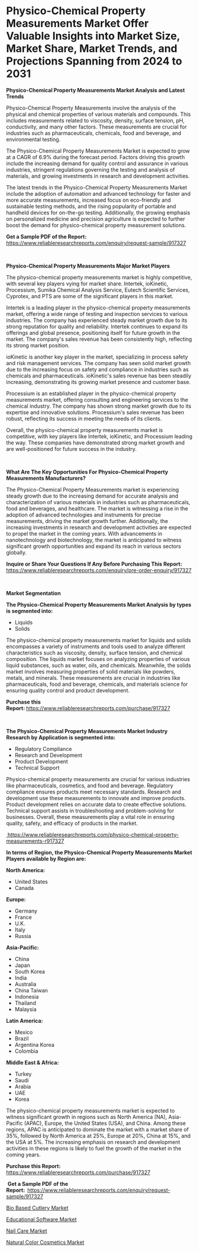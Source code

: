 <p><h1>Physico-Chemical Property Measurements Market Offer Valuable Insights into Market Size, Market Share, Market Trends, and Projections Spanning from 2024 to 2031</h1></p><p><strong>Physico-Chemical Property Measurements Market Analysis and Latest Trends</strong></p>
<p><p>Physico-Chemical Property Measurements involve the analysis of the physical and chemical properties of various materials and compounds. This includes measurements related to viscosity, density, surface tension, pH, conductivity, and many other factors. These measurements are crucial for industries such as pharmaceuticals, chemicals, food and beverage, and environmental testing.</p><p>The Physico-Chemical Property Measurements Market is expected to grow at a CAGR of 6.9% during the forecast period. Factors driving this growth include the increasing demand for quality control and assurance in various industries, stringent regulations governing the testing and analysis of materials, and growing investments in research and development activities.</p><p>The latest trends in the Physico-Chemical Property Measurements Market include the adoption of automation and advanced technology for faster and more accurate measurements, increased focus on eco-friendly and sustainable testing methods, and the rising popularity of portable and handheld devices for on-the-go testing. Additionally, the growing emphasis on personalized medicine and precision agriculture is expected to further boost the demand for physico-chemical property measurement solutions.</p></p>
<p><strong>Get a Sample PDF of the Report:&nbsp;</strong> <a href="https://www.reliableresearchreports.com/enquiry/request-sample/917327">https://www.reliableresearchreports.com/enquiry/request-sample/917327</a></p>
<p>&nbsp;</p>
<p><strong>Physico-Chemical Property Measurements Major Market Players</strong></p>
<p><p>The physico-chemical property measurements market is highly competitive, with several key players vying for market share. Intertek, ioKinetic, Processium, Sumika Chemical Analysis Service, Eutech Scientific Services, Cyprotex, and PTS are some of the significant players in this market.</p><p>Intertek is a leading player in the physico-chemical property measurements market, offering a wide range of testing and inspection services to various industries. The company has experienced steady market growth due to its strong reputation for quality and reliability. Intertek continues to expand its offerings and global presence, positioning itself for future growth in the market. The company's sales revenue has been consistently high, reflecting its strong market position.</p><p>ioKinetic is another key player in the market, specializing in process safety and risk management services. The company has seen solid market growth due to the increasing focus on safety and compliance in industries such as chemicals and pharmaceuticals. ioKinetic's sales revenue has been steadily increasing, demonstrating its growing market presence and customer base.</p><p>Processium is an established player in the physico-chemical property measurements market, offering consulting and engineering services to the chemical industry. The company has shown strong market growth due to its expertise and innovative solutions. Processium's sales revenue has been robust, reflecting its success in meeting the needs of its clients.</p><p>Overall, the physico-chemical property measurements market is competitive, with key players like Intertek, ioKinetic, and Processium leading the way. These companies have demonstrated strong market growth and are well-positioned for future success in the industry.</p></p>
<p>&nbsp;</p>
<p><strong>What Are The Key Opportunities For Physico-Chemical Property Measurements Manufacturers?</strong></p>
<p><p>The Physico-Chemical Property Measurements market is experiencing steady growth due to the increasing demand for accurate analysis and characterization of various materials in industries such as pharmaceuticals, food and beverages, and healthcare. The market is witnessing a rise in the adoption of advanced technologies and instruments for precise measurements, driving the market growth further. Additionally, the increasing investments in research and development activities are expected to propel the market in the coming years. With advancements in nanotechnology and biotechnology, the market is anticipated to witness significant growth opportunities and expand its reach in various sectors globally.</p></p>
<p><strong>Inquire or Share Your Questions If Any Before Purchasing This Report:</strong> <a href="https://www.reliableresearchreports.com/enquiry/pre-order-enquiry/917327">https://www.reliableresearchreports.com/enquiry/pre-order-enquiry/917327</a></p>
<p>&nbsp;</p>
<p><strong>Market Segmentation</strong></p>
<p><strong>The Physico-Chemical Property Measurements Market Analysis by types is segmented into:</strong></p>
<p><ul><li>Liquids</li><li>Solids</li></ul></p>
<p><p>The physico-chemical property measurements market for liquids and solids encompasses a variety of instruments and tools used to analyze different characteristics such as viscosity, density, surface tension, and chemical composition. The liquids market focuses on analyzing properties of various liquid substances, such as water, oils, and chemicals. Meanwhile, the solids market involves measuring properties of solid materials like powders, metals, and minerals. These measurements are crucial in industries like pharmaceuticals, food and beverage, chemicals, and materials science for ensuring quality control and product development.</p></p>
<p><strong>Purchase this Report:&nbsp;</strong><a href="https://www.reliableresearchreports.com/purchase/917327">https://www.reliableresearchreports.com/purchase/917327</a></p>
<p>&nbsp;</p>
<p><strong>The Physico-Chemical Property Measurements Market Industry Research by Application is segmented into:</strong></p>
<p><ul><li>Regulatory Compliance</li><li>Research and Development</li><li>Product Development</li><li>Technical Support</li></ul></p>
<p><p>Physico-chemical property measurements are crucial for various industries like pharmaceuticals, cosmetics, and food and beverage. Regulatory compliance ensures products meet necessary standards. Research and development use these measurements to innovate and improve products. Product development relies on accurate data to create effective solutions. Technical support assists in troubleshooting and problem-solving for businesses. Overall, these measurements play a vital role in ensuring quality, safety, and efficacy of products in the market.</p></p>
<p><a href="https://www.reliableresearchreports.com/physico-chemical-property-measurements-r917327">&nbsp;https://www.reliableresearchreports.com/physico-chemical-property-measurements-r917327</a></p>
<p><strong>In terms of Region, the Physico-Chemical Property Measurements Market Players available by Region are:</strong></p>
<p>
    <p> <strong> North America: </strong>
        <ul>
            <li>United States</li>
            <li>Canada</li>
        </ul>
        </p> 
    <p> <strong> Europe: </strong>
        <ul>
            <li>Germany</li>
            <li>France</li>
            <li>U.K.</li>
            <li>Italy</li>
            <li>Russia</li>
        </ul>
        </p> 
    <p> <strong> Asia-Pacific: </strong>
        <ul>
            <li>China</li>
            <li>Japan</li>
            <li>South Korea</li>
            <li>India</li>
            <li>Australia</li>
            <li>China Taiwan</li>
            <li>Indonesia</li>
            <li>Thailand</li>
            <li>Malaysia</li>
        </ul>
        </p> 
    <p> <strong> Latin America: </strong>
        <ul>
            <li>Mexico</li>
            <li>Brazil</li>
            <li>Argentina Korea</li>
            <li>Colombia</li>
        </ul>
        </p> 
    <p> <strong> Middle East & Africa: </strong>
        <ul>
            <li>Turkey</li>
            <li>Saudi</li>
            <li>Arabia</li>
            <li>UAE</li>
            <li>Korea</li>
        </ul>
    </p>
    </p>
<p><p>The physico-chemical property measurements market is expected to witness significant growth in regions such as North America (NA), Asia-Pacific (APAC), Europe, the United States (USA), and China. Among these regions, APAC is anticipated to dominate the market with a market share of 35%, followed by North America at 25%, Europe at 20%, China at 15%, and the USA at 5%. The increasing emphasis on research and development activities in these regions is likely to fuel the growth of the market in the coming years.</p></p>
<p><strong>Purchase this Report: </strong><a href="https://www.reliableresearchreports.com/purchase/917327">https://www.reliableresearchreports.com/purchase/917327</a></p>
<p>&nbsp;<strong>Get a Sample PDF of the Report:&nbsp;&nbsp;</strong><a href="https://www.reliableresearchreports.com/enquiry/request-sample/917327">https://www.reliableresearchreports.com/enquiry/request-sample/917327</a></p>
<p><strong></strong></p>
<p><p><a href="https://medium.com/@stephaniewynterk14/navigating-the-global-bio-based-cutlery-market-landscape-trends-forecasts-and-impact-analysis-66fb8c0bbd83">Bio Based Cutlery Market</a></p><p><a href="https://github.com/erickahgreen002024/Market-Research-Report-List-1/blob/main/educational-software-market.md">Educational Software Market</a></p><p><a href="https://github.com/violawzepeda0462024/Market-Research-Report-List-1/blob/main/nail-care-market.md">Nail Care Market</a></p><p><a href="https://medium.com/@shawnsmithv6981/natural-color-cosmetics-market-emerging-trends-and-future-prospects-for-period-from-2024-to-2031-e86b799c4aec">Natural Color Cosmetics Market</a></p></p>